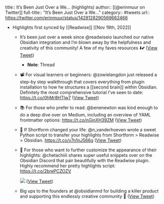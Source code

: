title:: It’s Been Just Over a We... (highlights)
author:: [[@erinmuur on Twitter]]
full-title:: "It’s Been Just Over a We..."
category:: #tweets
url:: https://twitter.com/erinmuur/status/1428128290569662468

- Highlights first synced by [[Readwise]] [[Nov 19th, 2022]]
	- It’s been just over a week since @readwiseio launched our native Obsidian integration and I’m blown away by the helpfulness and creativity of this community! A few of my faves resources ⬇️💕 ([View Tweet](https://twitter.com/erinmuur/status/1428128290569662468))
		- **Note**: Thread
	- 📽️ For visual learners or beginners: @zowielangdon just released a step-by step walkthrough that covers everything from plugin installation to how he structures a [[second brain]] within Obsidian. Definitely the most comprehensive tutorial I’ve seen to date: 
	  https://t.co/0hMr8HTlw7 ([View Tweet](https://twitter.com/erinmuur/status/1428129013285937156))
	- 📚 For those who prefer to read: 
	  @benenewton was kind enough to do a deep dive over on Medium, including an overview of YAML frontmatter options:
	  https://t.co/nGjnXH39ZM ([View Tweet](https://twitter.com/erinmuur/status/1428131592170508289))
	- 🤙 If Shortform changed your life: @n_vanderhoeven wrote a sweet Python script to transfer your highlights from Shortform > Readwise > Obsidian. 
	  https://t.co/v7n1nJ566q ([View Tweet](https://twitter.com/erinmuur/status/1428132170472767496))
	- 🌈  For those who want to further customize the appearance of their highlights: @chetachiiii shares super useful snippets over on the Obsidian Discord that pair beautifully with the Readwise plugin. Highly recommend her pretty highlights script: https://t.co/2brePCZOZV 
	  
	  ![](https://pbs.twimg.com/media/E9G_AnDXIAQC7nd.jpg) ([View Tweet](https://twitter.com/erinmuur/status/1428132577207013383))
	- Big ups to the founders at @obsidianmd for building a killer product and supporting this endlessly creative community 💜 ([View Tweet](https://twitter.com/erinmuur/status/1428132897333071886))